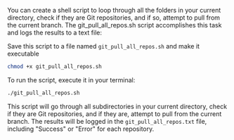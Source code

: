 You can create a shell script to loop through all the folders in your current directory, check if they are Git repositories, and if so, attempt to pull from the current branch. The git_pull_all_repos.sh script accomplishes this task and logs the results to a text file:

Save this script to a file named `git_pull_all_repos.sh` and make it executable

```bash
chmod +x git_pull_all_repos.sh
```

To run the script, execute it in your terminal:

```bash
./git_pull_all_repos.sh
```

This script will go through all subdirectories in your current directory, check if they are Git repositories, and if they are, attempt to pull from the current branch. The results will be logged in the `git_pull_all_repos.txt` file, including "Success" or "Error" for each repository.